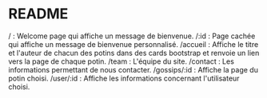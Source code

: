 # README

/ : Welcome page qui affiche un message de bienvenue.
/:id : Page cachée qui affiche un message de bienvenue personnalisé.
/accueil : Affiche le titre et l'auteur de chacun des potins dans des cards bootstrap et renvoie un lien vers la page de chaque potin.
/team : L'équipe du site.
/contact : Les informations permettant de nous contacter.
/gossips/:id : Affiche la page du potin choisi.
/user/:id : Affiche les informations concernant l'utilisateur choisi.
